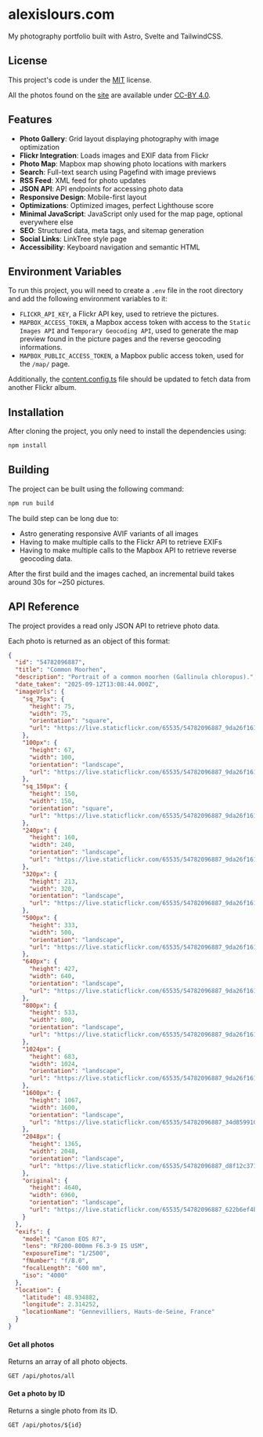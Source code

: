 # alexislours.com

My photography portfolio built with Astro, Svelte and TailwindCSS.

## License

This project's code is under the
[MIT](https://choosealicense.com/licenses/mit/) license.

All the photos found on the [site](https://alexislours.com) are available under [CC-BY 4.0](https://creativecommons.org/licenses/by/4.0/).

## Features

- **Photo Gallery**: Grid layout displaying photography with image optimization
- **Flickr Integration**: Loads images and EXIF data from Flickr
- **Photo Map**: Mapbox map showing photo locations with markers
- **Search**: Full-text search using Pagefind with image previews
- **RSS Feed**: XML feed for photo updates
- **JSON API**: API endpoints for accessing photo data
- **Responsive Design**: Mobile-first layout
- **Optimizations**: Optimized images, perfect Lighthouse score
- **Minimal JavaScript**: JavaScript only used for the map page, optional everywhere else
- **SEO**: Structured data, meta tags, and sitemap generation
- **Social Links**: LinkTree style page
- **Accessibility**: Keyboard navigation and semantic HTML

## Environment Variables

To run this project, you will need to create a `.env` file in the root directory and add the following environment variables to it:

- `FLICKR_API_KEY`, a Flickr API key, used to retrieve the pictures.
- `MAPBOX_ACCESS_TOKEN`, a Mapbox access token with access to the `Static Images API` and `Temporary Geocoding API`, used to generate the map preview found in the picture pages and the reverse geocoding informations.
- `MAPBOX_PUBLIC_ACCESS_TOKEN`, a Mapbox public access token, used for the `/map/` page.

Additionally, the [content.config.ts](src/content.config.ts) file should be updated to fetch data from another Flickr album.

## Installation

After cloning the project, you only need to install the dependencies using:

```bash
npm install
```

## Building

The project can be built using the following command:

```bash
npm run build
```

The build step can be long due to:

- Astro generating responsive AVIF variants of all images
- Having to make multiple calls to the Flickr API to retrieve EXIFs
- Having to make multiple calls to the Mapbox API to retrieve reverse geocoding data.

After the first build and the images cached, an incremental build takes around 30s for ~250 pictures.

## API Reference

The project provides a read only JSON API to retrieve photo data.

Each photo is returned as an object of this format:

```json
{
  "id": "54782096887",
  "title": "Common Moorhen",
  "description": "Portrait of a common moorhen (Gallinula chloropus).",
  "date_taken": "2025-09-12T13:08:44.000Z",
  "imageUrls": {
    "sq_75px": {
      "height": 75,
      "width": 75,
      "orientation": "square",
      "url": "https://live.staticflickr.com/65535/54782096887_9da26f1618_s.jpg"
    },
    "100px": {
      "height": 67,
      "width": 100,
      "orientation": "landscape",
      "url": "https://live.staticflickr.com/65535/54782096887_9da26f1618_t.jpg"
    },
    "sq_150px": {
      "height": 150,
      "width": 150,
      "orientation": "square",
      "url": "https://live.staticflickr.com/65535/54782096887_9da26f1618_q.jpg"
    },
    "240px": {
      "height": 160,
      "width": 240,
      "orientation": "landscape",
      "url": "https://live.staticflickr.com/65535/54782096887_9da26f1618_m.jpg"
    },
    "320px": {
      "height": 213,
      "width": 320,
      "orientation": "landscape",
      "url": "https://live.staticflickr.com/65535/54782096887_9da26f1618_n.jpg"
    },
    "500px": {
      "height": 333,
      "width": 500,
      "orientation": "landscape",
      "url": "https://live.staticflickr.com/65535/54782096887_9da26f1618.jpg"
    },
    "640px": {
      "height": 427,
      "width": 640,
      "orientation": "landscape",
      "url": "https://live.staticflickr.com/65535/54782096887_9da26f1618_z.jpg"
    },
    "800px": {
      "height": 533,
      "width": 800,
      "orientation": "landscape",
      "url": "https://live.staticflickr.com/65535/54782096887_9da26f1618_c.jpg"
    },
    "1024px": {
      "height": 683,
      "width": 1024,
      "orientation": "landscape",
      "url": "https://live.staticflickr.com/65535/54782096887_9da26f1618_b.jpg"
    },
    "1600px": {
      "height": 1067,
      "width": 1600,
      "orientation": "landscape",
      "url": "https://live.staticflickr.com/65535/54782096887_34d8599109_h.jpg"
    },
    "2048px": {
      "height": 1365,
      "width": 2048,
      "orientation": "landscape",
      "url": "https://live.staticflickr.com/65535/54782096887_d8f12c371f_k.jpg"
    },
    "original": {
      "height": 4640,
      "width": 6960,
      "orientation": "landscape",
      "url": "https://live.staticflickr.com/65535/54782096887_622b6ef4b3_o.jpg"
    }
  },
  "exifs": {
    "model": "Canon EOS R7",
    "lens": "RF200-800mm F6.3-9 IS USM",
    "exposureTime": "1/2500",
    "fNumber": "f/8.0",
    "focalLength": "600 mm",
    "iso": "4000"
  },
  "location": {
    "latitude": 48.934882,
    "longitude": 2.314252,
    "locationName": "Gennevilliers, Hauts-de-Seine, France"
  }
}
```

#### Get all photos

Returns an array of all photo objects.

```http
GET /api/photos/all
```

#### Get a photo by ID

Returns a single photo from its ID.

```http
GET /api/photos/${id}
```